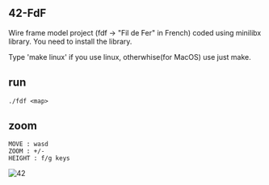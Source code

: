 ## 42-FdF

Wire frame model project (fdf -> "Fil de Fer" in French) coded using minilibx library. 
You need to install the library.

Type 'make linux' if you use linux, otherwhise(for MacOS) use just make.


## run

	./fdf <map>

## zoom
	MOVE : wasd
	ZOOM : +/-
	HEIGHT : f/g keys

![42](https://i.imgsafe.org/b894d40258.png)
